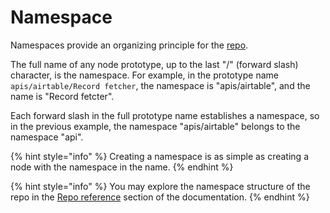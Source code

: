 # Namespace

Namespaces provide an organizing principle for the [repo](repo.md).

The full name of any node prototype, up to the last "/" (forward slash) character, is the namespace. For example, in the prototype name `apis/airtable/Record fetcher`, the namespace is "apis/airtable", and the name is "Record fetcter".

Each forward slash in the full prototype name establishes a namespace, so in the previous example, the namespace "apis/airtable" belongs to the namespace "api".

{% hint style="info" %}
Creating a namespace is as simple as creating a node with the namespace in the name.
{% endhint %}

{% hint style="info" %}
You may explore the namespace structure of the repo in the [Repo reference](https://app.gitbook.com/o/jqy4x7TrVn5hgjCsanfM/s/OmQPjVtTIrv8THOJrdC8/ "mention") section of the documentation.
{% endhint %}
